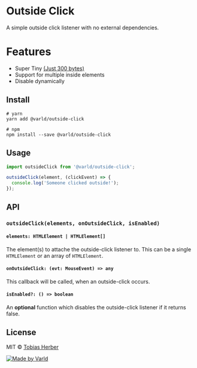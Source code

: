 # Outside Click

A simple outside click listener with no external dependencies.

# Features

- Super Tiny [(Just 300 bytes)](https://bundlephobia.com/result?p=@varld/outside-click@0.1.1)
- Support for multiple inside elements
- Disable dynamically

## Install

```
# yarn
yarn add @varld/outside-click

# npm
npm install --save @varld/outside-click
```

## Usage

```typescript
import outsideClick from '@varld/outside-click';

outsideClick(element, (clickEvent) => {
  console.log('Someone clicked outside!');
});
```

## API

### `outsideClick(elements, onOutsideClick, isEnabled)`

#### `elements: HTMLElement | HTMLElement[]`

The element(s) to attache the outside-click listener to. This can be a single `HTMLElement` or an array of `HTMLElement`.

#### `onOutsideClick: (evt: MouseEvent) => any`

This callback will be called, when an outside-click occurs.

#### `isEnabled?: () => boolean`

An __optional__ function which disables the outside-click listener if it returns false.

## License

MIT © [Tobias Herber](https://github.com/herber)

[![Made by Varld](https://potato.varld.co/oss/badge.svg)](https://varld.co)
